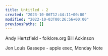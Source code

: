 ```yaml
---
title: Untitled - 2
created: "2023-10-06T12:44:11+00:00"
modified: "2022-10-03T00:26:56+00:00"
previousPaths: []
---
```

Andy Hertzfield - folklore.org
Bill Ackinson

Jon Louis Gassepe - apple exec, Monday Note

